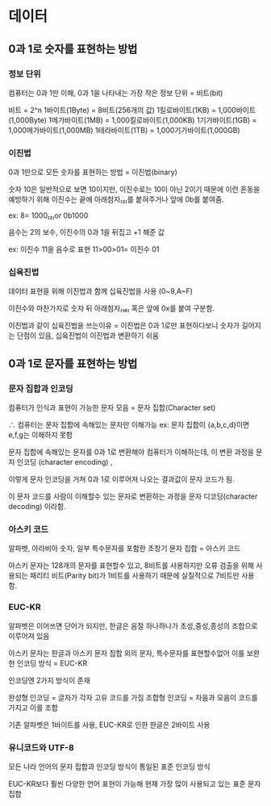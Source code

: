 # 데이터

## 0과 1로 숫자를 표현하는 방법

### 정보 단위

컴퓨터는 0과 1만 이해, 
0과 1을 나타내는 가장 작은 정보 단위 = 비트(bit)

비트 = 2^n
1바이트(1Byte) = 8비트(256개의 값)
1킬로바이트(1KB) = 1,000바이트(1,000Byte)
1메가바이트(1MB) = 1,000킬로바이트(1,000KB)
1기가바이트(1GB) = 1,000메가바이트(1,000MB)
1테라바이트(1TB) = 1,000기가바이트(1,000GB)

### 이진법

0과 1만으로 모든 숫자를 표현하는 방법 = 이진법(binary)

숫자 10은 일반적으로 보면 10이지만,
이진수로는 10이 아닌 2이기 때문에 이런 혼동을 예방하기 위해
이진수는 끝에 아래첨자₍₂₎를 붙혀주거나 앞에 0b를 붙여줌.

ex: 8= 1000₍₂₎or 0b1000

음수는 2의 보수, 이진수의 0과 1을 뒤집고 +1 해준 값

ex: 이진수 11을 음수로 표현 11>00>01= 이진수 01

### 십육진법

데이터 표현을 위해 이진법과 함께 십육진법을 사용 (0~9,A~F)

이진수와 마찬가지로 숫자 뒤 아래첨자₍₁₆₎ 혹은 앞에 0x를 붙여 구분함.

이진법과 같이 십육진법을 쓰는이유 = 이진법은 0과 1로만 표현하다보니 숫자가 길어지는 단점이 있음, 십육진법이 이진법과 변환하기 쉬움

## 0과 1로 문자를 표현하는 방법

### 문자 집합과 인코딩

컴퓨터가 인식과 표현이 가능한 문자 모음 = 문자 집합(Character set)

∴ 컴퓨터는 문자 집합에 속해있는 문자만 이해가능
ex: 문자 집합이 {a,b,c,d}이면 e,f,g는 이해하지 못함

문자 집합에 속해있는 문자를 0과 1로 변환해야 컴퓨터가 이해하는데, 이 변환 과정을 문자 인코딩 (character encoding) ,

이렇게 문자 인코딩을 거쳐 0과 1로 이루어져 나오는 결과값이 문자 코드가 됨.

이 문자 코드를 사람이 이해할수 있는 문자로 변환하는 과정을 문자 디코딩(character decoding) 이라함. 

### 아스키 코드

알파벳, 아라비아 숫자, 일부 특수문자를 포함한 초창기 문자 집합 = 아스키 코드

아스키 문자는 128개의 문자를 표현할수 있고, 8비트를 사용하지만 오류 검출을 위해 사용되는 패리티 비트(Parity bit)가 1비트를 사용하기 때문에 실질적으로 7비트만 사용함.

### EUC-KR

알파벳은 이어쓰면 단어가 되지만, 한글은 음절 하나하나가 초성,중성,종성의 조합으로 이루어져 있음

아스키 문자는 한글과 아스키 문자 집합 외의 문자, 특수문자를 표현할수없어 이를 보완한 인코딩 방식 = EUC-KR 

인코딩엔 2가지 방식이 존재

완성형 인코딩 = 글자가 각자 고유 코드를 가짐
조합형 인코딩 = 자음과 모음이 코드를 가지고 이를 조합

기존 알파벳은 1바이트를 사용, EUC-KR로 인한 한글은 2바이트 사용

### 유니코드와 UTF-8

모든 나라 언어의 문자 집합과 인코딩 방식이 통일된 표준 인코딩 방식

EUC-KR보다 훨씬 다양한 언어 표현이 가능해 현재 가장 많이 사용되고 있는 표준 문자 집합
